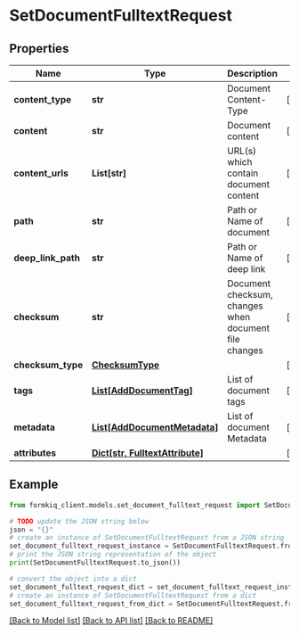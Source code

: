 # SetDocumentFulltextRequest


## Properties

Name | Type | Description | Notes
------------ | ------------- | ------------- | -------------
**content_type** | **str** | Document Content-Type | [optional] 
**content** | **str** | Document content | [optional] 
**content_urls** | **List[str]** | URL(s) which contain document content | [optional] 
**path** | **str** | Path or Name of document | [optional] 
**deep_link_path** | **str** | Path or Name of deep link | [optional] 
**checksum** | **str** | Document checksum, changes when document file changes | [optional] 
**checksum_type** | [**ChecksumType**](ChecksumType.md) |  | [optional] 
**tags** | [**List[AddDocumentTag]**](AddDocumentTag.md) | List of document tags | [optional] 
**metadata** | [**List[AddDocumentMetadata]**](AddDocumentMetadata.md) | List of document Metadata | [optional] 
**attributes** | [**Dict[str, FulltextAttribute]**](FulltextAttribute.md) |  | [optional] 

## Example

```python
from formkiq_client.models.set_document_fulltext_request import SetDocumentFulltextRequest

# TODO update the JSON string below
json = "{}"
# create an instance of SetDocumentFulltextRequest from a JSON string
set_document_fulltext_request_instance = SetDocumentFulltextRequest.from_json(json)
# print the JSON string representation of the object
print(SetDocumentFulltextRequest.to_json())

# convert the object into a dict
set_document_fulltext_request_dict = set_document_fulltext_request_instance.to_dict()
# create an instance of SetDocumentFulltextRequest from a dict
set_document_fulltext_request_from_dict = SetDocumentFulltextRequest.from_dict(set_document_fulltext_request_dict)
```
[[Back to Model list]](../README.md#documentation-for-models) [[Back to API list]](../README.md#documentation-for-api-endpoints) [[Back to README]](../README.md)


